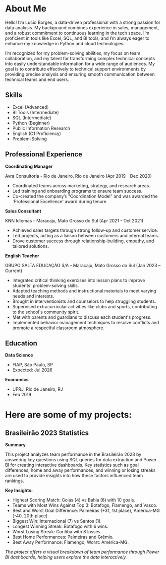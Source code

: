 # About Me

Hello! I’m Lucio Borges, a data-driven professional with a strong passion for data analysis. My background combines experience in sales, management, and a robust commitment to continuous learning in the tech space. I’m proficient in tools like Excel, SQL, and BI tools, and I’m always eager to enhance my knowledge in Python and cloud technologies.

I’m recognized for my problem-solving abilities, my focus on team collaboration, and my talent for transforming complex technical concepts into easily understandable information for a wide range of audiences. My goal is to contribute effectively to technical support environments by providing precise analysis and ensuring smooth communication between technical teams and end users.

## Skills 

- Excel (Advanced)
- BI Tools (Intermediate)
- SQL (Intermediate)
- Python (Beginner)
- Public Information Research
- English (C1 Proficiency)
- Problem-Solving

## Professional Experience

**Coordinating Manager**

Avra Consultoria - Rio de Janeiro, Rio de Janeiro
(Apr 2019 - Dec 2020)

- Coordinated teams across marketing, strategy, and research areas.
- Led training and onboarding programs to ensure team success.
- Co-created the company’s "Coordination Model" and was awarded the 'Professional Excellence' award during tenure.


**Sales Consultant**

KNN Idiomas - Maracaju, Mato Grosso do Sul
(Apr 2021 - Oct 2021)

- Achieved sales targets through strong follow-up and customer service.
- Led projects, acting as a liaison between customers and internal teams.
- Drove customer success through relationship-building, empathy, and tailored solutions.

**English Teacher**

GRUPO SALTA EDUCAÇÃO S/A - Maracaju, Mato Grosso do Sul (Jan 2023 – Current)

- Integrated critical thinking exercises into lesson plans to improve students' problem-solving skills.
- Adapted teaching methods and instructional materials to meet varying needs and interests.
- Brought in interventionists and counselors to help struggling students.
- Supervised extracurricular activities like clubs and sports, contributing to the school's community spirit.
- Met with parents and guardians to discuss each student's progress.
- Implemented behavior management techniques to resolve conflicts and promote a respectful classroom atmosphere.


## Education

**Data Science**
- FIAP, São Paulo, SP
- Expected: Jul 2026

**Economics**
- UFRJ, Rio de Janeiro, RJ
- Feb 2019

# Here are some of my projects:



## Brasileirão 2023 Statistics

**Summary**

This project analyzes team performance in the Brasileirão 2023 by answering key questions using SQL queries for data extraction and Power BI for creating interactive dashboards. Key statistics such as goal differences, home and away performances, and winning or losing streaks are used to provide insights into how these factors influenced team rankings.

**Key Insights:**

- Highest Scoring Match: Goiás (4) vs Bahia (6) with 10 goals.
- Teams with Most Wins Against Top 3: Botafogo, Flamengo, and Vasco.
- Best and Worst Goal Difference: Palmeiras (+31, 1st place), América-MG (-40, 20th place).
- Biggest Win: Internacional (7) vs Santos (1).
- Longest Winning Streak: Botafogo with 6 wins.
- Worst Losing Streak: Coritiba with 8 losses.
- Best Home Performances: Palmeiras and Grêmio.
- Best Away Performance: Flamengo; Worst: América-MG.

*The project offers a visual breakdown of team performance through Power BI dashboards, helping users explore the data interactively.*



